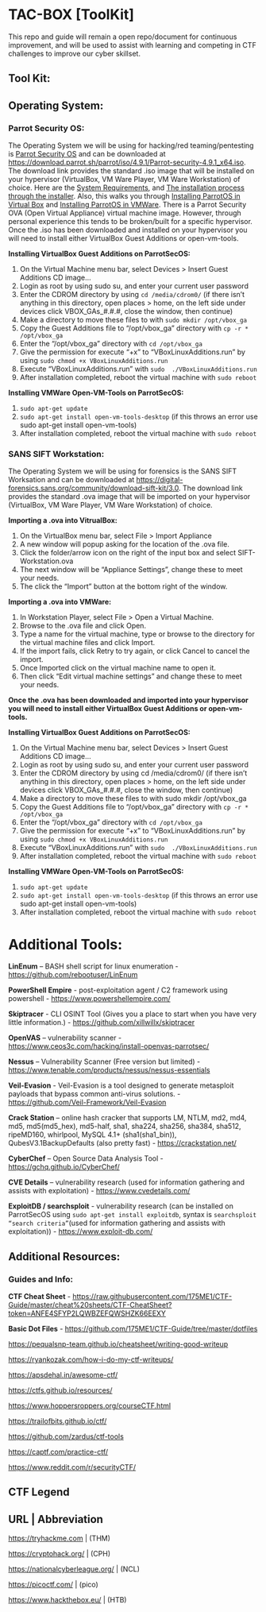 # TAC-BOX [ToolKit]

This repo and guide will remain a open repo/document for continuous improvement, and will be used to 
assist with learning and competing in CTF challenges to improve our cyber skillset.

## Tool Kit:
    
## Operating System:
        
### Parrot Security OS:

The Operating System we will be using for hacking/red teaming/pentesting is [Parrot Security OS](https://www.parrotsec.org/download/)
and can be downloaded at https://download.parrot.sh/parrot/iso/4.9.1/Parrot-security-4.9.1_x64.iso. 
The download link provides the standard .iso image that will be installed on your hypervisor (VirtualBox, 
VM Ware Player, VM Ware Workstation) of choice. Here are the [System Requirements](https://www.parrotsec.org/docs/info/system-requirements/),
and [The installation process through the installer](https://www.parrotsec.org/docs/getting-started/install-debian/). Also, this walks you through [Installing ParrotOS in Virtual Box](https://ojoiszy.com/install-parrot-security-os-virtualbox/) and [Installing ParrotOS in VMWare](https://www.hackercoolmagazine.com/install-parrot-security-os-vmware/).
There is a Parrot Security OVA (Open Virtual Appliance) virtual machine image. However, through personal experience 
this tends to be broken/built for a specific hypervisor. Once the .iso has been downloaded and installed on your hypervisor 
you will need to install either VirtualBox Guest Additions or open-vm-tools.

**Installing VirtualBox Guest Additions on ParrotSecOS:**

1.	On the Virtual Machine menu bar, select Devices > Insert Guest Additions CD image…
2.	Login as root by using sudo su, and enter your current user password
3.	Enter the CDROM directory by using ```cd /media/cdrom0/``` (if there isn’t anything in this directory, 
open places > home, on the left side under devices click VBOX_GAs_#.#.#, close the window, then continue)
4.	Make a directory to move these files to with ```sudo mkdir /opt/vbox_ga```
5.	Copy the Guest Additions file to “/opt/vbox_ga” directory with ```cp -r * /opt/vbox_ga```
6.	Enter the “/opt/vbox_ga” directory with ```cd /opt/vbox_ga```
7.	Give the permission for execute “+x” to “VBoxLinuxAdditions.run” by using ```sudo chmod +x VBoxLinuxAdditions.run```
8.	Execute “VBoxLinuxAdditions.run” with ```sudo  ./VBoxLinuxAdditions.run```
9.	After installation completed, reboot the virtual machine with ```sudo reboot```

**Installing VMWare Open-VM-Tools on ParrotSecOS:**

1.	```sudo apt-get update```
2.	```sudo apt-get install open-vm-tools-desktop``` (if this throws an error use sudo apt-get install open-vm-tools)
3.	After installation completed, reboot the virtual machine with ```sudo reboot```

### SANS SIFT Workstation:

The Operating System we will be using for forensics is the SANS SIFT Worksation and can be downloaded at 
https://digital-forensics.sans.org/community/download-sift-kit/3.0. The download link provides the standard
.ova image that will be imported on your hypervisor (VirtualBox, VM Ware Player, VM Ware Workstation) of choice. 

**Importing a .ova into VitrualBox:**

1.	On the VirtualBox menu bar, select File > Import Appliance
2.	A new window will popup asking for the location of the .ova file. 
3.	Click the folder/arrow icon on the right of the input box and select SIFT-Workstation.ova
4.	The next window will be “Appliance Settings”, change these to meet your needs.
5.	The click the “Import” button at the bottom right of the window.

**Importing a .ova into VMWare:**

1.	In Workstation Player, select File > Open a Virtual Machine. 
2.	Browse to the .ova file and click Open. 
3.	Type a name for the virtual machine, type or browse to the directory for the virtual machine files and click Import. 
4.	If the import fails, click Retry to try again, or click Cancel to cancel the import. 
5.	Once Imported click on the virtual machine name to open it.
6.	Then click “Edit virtual machine settings” and change these to meet your needs.

**Once the .ova has been downloaded and imported into your hypervisor you will need to install either VirtualBox Guest Additions or open-vm-tools.** 

**Installing VirtualBox Guest Additions on ParrotSecOS:**

1.	On the Virtual Machine menu bar, select Devices > Insert Guest Additions CD image…
2.	Login as root by using sudo su, and enter your current user password
3.	Enter the CDROM directory by using cd /media/cdrom0/ (if there isn’t anything in this directory, 
open places > home, on the left side under devices click VBOX_GAs_#.#.#, close the window, then continue)
4.	Make a directory to move these files to with sudo mkdir /opt/vbox_ga
5.	Copy the Guest Additions file to “/opt/vbox_ga” directory with ```cp -r * /opt/vbox_ga```
6.	Enter the “/opt/vbox_ga” directory with ```cd /opt/vbox_ga```
7.	Give the permission for execute “+x” to “VBoxLinuxAdditions.run” by using ```sudo chmod +x VBoxLinuxAdditions.run```
8.	Execute “VBoxLinuxAdditions.run” with ```sudo  ./VBoxLinuxAdditions.run```
9.	After installation completed, reboot the virtual machine with ```sudo reboot```

**Installing VMWare Open-VM-Tools on ParrotSecOS:**

1.	```sudo apt-get update```
2.	```sudo apt-get install open-vm-tools-desktop``` (if this throws an error use sudo apt-get install open-vm-tools)
3.	After installation completed, reboot the virtual machine with ```sudo reboot```

# Additional Tools:

**LinEnum** – BASH shell script for linux enumeration - https://github.com/rebootuser/LinEnum

**PowerShell Empire** -  post-exploitation agent / C2 framework using powershell - https://www.powershellempire.com/

**Skiptracer** -  CLI OSINT Tool (Gives you a place to start when you have very little information.) - https://github.com/xillwillx/skiptracer

**OpenVAS** – vulnerability scanner - https://www.ceos3c.com/hacking/install-openvas-parrotsec/

**Nessus** – Vulnerability Scanner (Free version but limited) - https://www.tenable.com/products/nessus/nessus-essentials

**Veil-Evasion** - Veil-Evasion is a tool designed to generate metasploit payloads that bypass common anti-virus solutions. - https://github.com/Veil-Framework/Veil-Evasion

**Crack Station** – online hash cracker that supports LM, NTLM, md2, md4, md5, md5(md5_hex), md5-half, sha1, sha224, sha256, sha384, sha512, ripeMD160, whirlpool, MySQL 4.1+ (sha1(sha1_bin)), QubesV3.1BackupDefaults (also pretty fast) - https://crackstation.net/

**CyberChef** – Open Source Data Analysis Tool - https://gchq.github.io/CyberChef/

**CVE Details** – vulnerability research (used for information gathering and assists with exploitation) - https://www.cvedetails.com/

**ExploitDB / searchsploit** - vulnerability research (can be installed on ParrotSecOS using ```sudo apt-get install exploitdb```, syntax is ```searchsploit “search criteria”```(used for information gathering and assists with exploitation))  - https://www.exploit-db.com/

 
## Additional Resources:

### Guides and Info:

**CTF Cheat Sheet** - https://raw.githubusercontent.com/175ME1/CTF-Guide/master/cheat%20sheets/CTF-CheatSheet?token=ANFE4SFYP2LQWBZEFQWSHZK66EEXY

**Basic Dot Files** - https://github.com/175ME1/CTF-Guide/tree/master/dotfiles

https://pequalsnp-team.github.io/cheatsheet/writing-good-writeup

https://ryankozak.com/how-i-do-my-ctf-writeups/

https://apsdehal.in/awesome-ctf/

https://ctfs.github.io/resources/

https://www.hoppersroppers.org/courseCTF.html

https://trailofbits.github.io/ctf/

https://github.com/zardus/ctf-tools

https://captf.com/practice-ctf/

https://www.reddit.com/r/securityCTF/


## CTF Legend

## URL                              |   Abbreviation

https://tryhackme.com               |   (THM)

https://cryptohack.org/             |   (CPH)

https://nationalcyberleague.org/    |   (NCL)

https://picoctf.com/                |   (pico)

https://www.hackthebox.eu/          |   (HTB)
